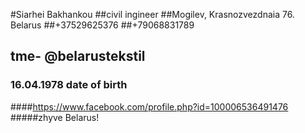 #Siarhei Bakhankou
##civil ingineer
##Mogilev, Krasnozvezdnaia 76. Belarus
##+37529625376
##+79068831789
## tmе- @belarustekstil
### 16.04.1978 date of birth
####https://www.facebook.com/profile.php?id=100006536491476
#####zhyve Belarus!
